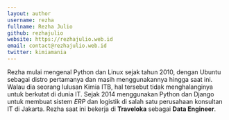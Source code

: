 ```yaml
---
layout: author
username: rezha
fullname: Rezha Julio
github: rezhajulio
website: https://rezhajulio.web.id
email: contact@rezhajulio.web.id
twitter: kimiamania
---
```


Rezha mulai mengenal Python dan Linux sejak tahun 2010, dengan Ubuntu sebagai distro pertamanya dan masih menggunakannya hingga saat ini.
Walau dia seorang lulusan Kimia ITB, hal tersebut tidak menghalanginya untuk berkutat di dunia IT.
Sejak 2014 menggunakan Python dan Django untuk membuat sistem _ERP_ dan logistik di salah satu perusahaan konsultan IT di Jakarta.
Rezha saat ini bekerja di **Traveloka** sebagai **Data Engineer**. 
